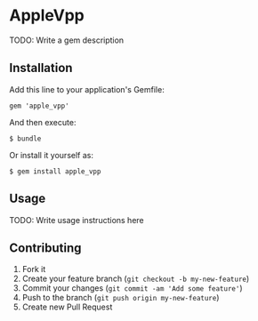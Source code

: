 # AppleVpp

TODO: Write a gem description

## Installation

Add this line to your application's Gemfile:

    gem 'apple_vpp'

And then execute:

    $ bundle

Or install it yourself as:

    $ gem install apple_vpp

## Usage

TODO: Write usage instructions here

## Contributing

1. Fork it
2. Create your feature branch (`git checkout -b my-new-feature`)
3. Commit your changes (`git commit -am 'Add some feature'`)
4. Push to the branch (`git push origin my-new-feature`)
5. Create new Pull Request
